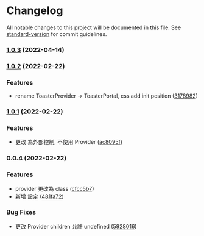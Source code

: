 # Changelog

All notable changes to this project will be documented in this file. See [standard-version](https://github.com/conventional-changelog/standard-version) for commit guidelines.

### [1.0.3](https://github.com/imagine10255/bear-react-toaster/compare/v1.0.2...v1.0.3) (2022-04-14)

### [1.0.2](https://github.com/imagine10255/bear-react-toaster/compare/v1.0.1...v1.0.2) (2022-02-22)


### Features

* rename ToasterProvider -> ToasterPortal, css add init position ([3178982](https://github.com/imagine10255/bear-react-toaster/commit/317898226ee91a2ee62d1ed472c4efecceae2f3a))

### [1.0.1](https://github.com/imagine10255/bear-react-toaster/compare/v0.0.4...v1.0.1) (2022-02-22)


### Features

* 更改 為外部控制, 不使用 Provider ([ac8095f](https://github.com/imagine10255/bear-react-toaster/commit/ac8095f6c896a3ea021287471c85890996d7783b))

### 0.0.4 (2022-02-22)


### Features

* provider 更改為 class ([cfcc5b7](https://github.com/imagine10255/bear-react-toaster/commit/cfcc5b771da54dd4c235571d2130d5ac69d43df6))
* 新增 設定 ([481fa72](https://github.com/imagine10255/bear-react-toaster/commit/481fa727201b8461cc4aa23b4c6c0e66021295b3))


### Bug Fixes

* 更改 Provider children 允許 undefined ([5928016](https://github.com/imagine10255/bear-react-toaster/commit/59280164555e262cd4b61d53a922f8ff3333d32f))
